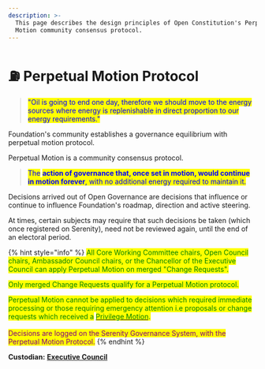 ```yaml
---
description: >-
  This page describes the design principles of Open Constitution's Perpetual
  Motion community consensus protocol.
---
```


# ⛽ Perpetual Motion Protocol

> <mark style="color:blue;">"Oil is going to end one day, therefore we should move to the energy sources where energy is replenishable in direct proportion to our energy requirements."</mark>&#x20;

Foundation's community establishes a governance equilibrium with perpetual motion protocol.

Perpetual Motion is a community consensus protocol.

> <mark style="color:blue;">The</mark> <mark style="color:blue;"></mark><mark style="color:blue;">**action of governance that, once set in motion, would continue in motion forever**</mark><mark style="color:blue;">, with no additional energy required to maintain it.</mark>&#x20;

Decisions arrived out of Open Governance are decisions that influence or continue to influence Foundation's roadmap, direction and active steering.

At times, certain subjects may require that such decisions be taken (which once registered on Serenity), need not be reviewed again, until the end of an electoral period.

{% hint style="info" %}
<mark style="color:green;">All Core Working Committee chairs, Open Council chairs, Ambassador Council chairs, or the Chancellor of the Executive Council can apply Perpetual Motion on merged "Change Requests".</mark>&#x20;

<mark style="color:green;">Only merged Change Requests qualify for a Perpetual Motion protocol.</mark>

<mark style="color:green;">Perpetual Motion cannot be applied to decisions which required immediate processing or those requiring emergency attention i.e proposals or change requests which received a</mark> [<mark style="color:green;">Privilege Motion</mark>](privilege-motion.md)<mark style="color:green;">.</mark>\
\
<mark style="color:purple;">Decisions are logged on the Serenity Governance System, with the Perpetual Motion Protocol.</mark>
{% endhint %}

**Custodian:** [**Executive Council**](../../foundation/executive-council.md)
